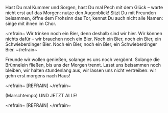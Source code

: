 Hast Du mal Kummer und Sorgen,
hast Du mal Pech mit dem Glück –
warte nicht erst auf das Morgen:
nutze den Augenblick!
Sitzt Du mit Freunden beisammen,
öffne dem Frohsinn das Tor,
kennst Du auch nicht alle Namen:
singe mit ihnen im Chor.

~refrain~
Wir trinken noch ein Bier,
denn deshalb sind wir hier.
Wir können nichts dafür –
wir brauchen noch ein Bier.
Noch ein Bier, noch ein Bier,
ein Schwieberdinger Bier.
Noch ein Bier, noch ein Bier,
ein Schwieberdinger Bier.
~/refrain~

Freunde wir wollen genießen,
solange es uns noch vergönnt.
Solange die Brünnelein fließen,
bis uns der Morgen trennt.
Lasst uns beisammen noch bleiben,
wir halten stundenlang aus,
wir lassen uns nicht vertreiben:
wir gehn erst morgens nach Haus!

~refrain~
[REFRAIN]
~/refrain~

(Marschtempo)
UND JETZT ALLE!

~refrain~
[REFRAIN]
~/refrain~